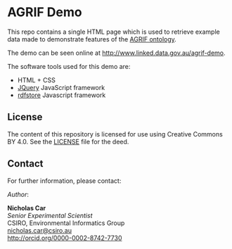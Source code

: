 # AGRIF Demo
This repo contains a single HTML page which is used to retrieve example data made to demonstrate features of the [AGRIF ontology](http://linked.data.gov.au/def/agrif).

The demo can be seen online at <http://www.linked.data.gov.au/agrif-demo>.

The software tools used for this demo are:

* HTML + CSS
* [JQuery](https://jquery.com/) JavaScript framework
* [rdfstore](https://github.com/antoniogarrote/rdfstore-js) Javascript framework

## License
The content of this repository is licensed for use using Creative Commons BY 4.0. See the [LICENSE](LICENSE) file for the deed.

## Contact
For further information, please contact:

*Author*:  

**Nicholas Car**  
*Senior Experimental Scientist*  
CSIRO, Environmental Informatics Group  
nicholas.car@csiro.au  
<http://orcid.org/0000-0002-8742-7730>
